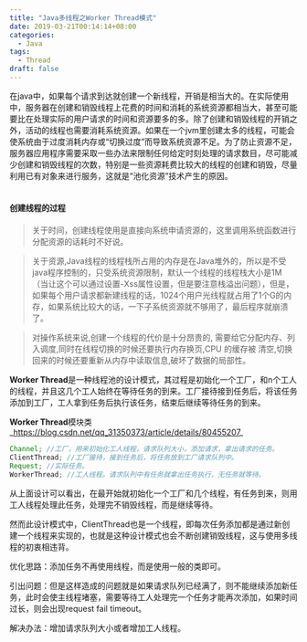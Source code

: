 ```yaml
---
title: "Java多线程之Worker Thread模式"
date: 2019-03-21T00:14:14+08:00
categories:
  - Java
tags:
  - Thread
draft: false
---
```


在java中，如果每个请求到达就创建一个新线程，开销是相当大的。在实际使用中，服务器在创建和销毁线程上花费的时间和消耗的系统资源都相当大，甚至可能要比在处理实际的用户请求的时间和资源要多的多。除了创建和销毁线程的开销之外，活动的线程也需要消耗系统资源。如果在一个jvm里创建太多的线程，可能会使系统由于过度消耗内存或“切换过度”而导致系统资源不足。为了防止资源不足，服务器应用程序需要采取一些办法来限制任何给定时刻处理的请求数目，尽可能减少创建和销毁线程的次数，特别是一些资源耗费比较大的线程的创建和销毁，尽量利用已有对象来进行服务，这就是“池化资源”技术产生的原因。    <br /><br />
<a name="16c682b8"></a>
#### 创建线程的过程
> 关于时间，创建线程使用是直接向系统申请资源的，这里调用系统函数进行分配资源的话耗时不好说。


> 关于资源,Java线程的线程栈所占用的内存是在Java堆外的，所以是不受java程序控制的，只受系统资源限制，默认一个线程的线程栈大小是1M（当让这个可以通过设置-Xss属性设置，但是要注意栈溢出问题），但是，如果每个用户请求都新建线程的话，1024个用户光线程就占用了1个G的内存，如果系统比较大的话，一下子系统资源就不够用了，最后程序就崩溃了。


> 对操作系统来说,创建一个线程的代价是十分昂贵的, 需要给它分配内存、列入调度,同时在线程切换的时候还要执行内存换页,CPU 的缓存被 清空,切换回来的时候还要重新从内存中读取信息,破坏了数据的局部性。


**Worker Thread**是一种线程池的设计模式，其过程是初始化一个工厂，和n个工人的线程，并且这几个工人始终在等待任务的到来。工厂接待接到任务后，将该任务添加到工厂，工人拿到任务后执行该任务，结束后继续等待任务的到来。

**Worker Thread**模块类_https://blog.csdn.net/qq_31350373/article/details/80455207_
```java
Channel; //工厂，用来初始化工人线程，请求队列大小，添加请求，拿出请求的任务。
ClientThread; //工厂接待，接到任务后，将任务放到工厂请求队列中。
Request; //实际任务。
WorkerThread; //工人线程。请求队列中有任务就拿出任务执行，无任务就等待。
```

从上面设计可以看出，在最开始就初始化一个工厂和几个线程，有任务到来，则用工人线程处理此任务，处理完不销毁线程，而是继续等待。

然而此设计模式中，ClientThread也是一个线程，即每次任务添加都是通过新创建一个线程来实现的，也就是这种设计模式也会不断创建销毁线程，这与使用多线程的初衷相违背。

优化思路：添加任务不再使用线程，而是使用一般的类即可。

引出问题：但是这样造成的问题就是如果请求队列已经满了，则不能继续添加新任务，此时会使主线程堵塞，需要等待工人处理完一个任务才能再次添加，如果时间过长，则会出现request fail timeout。

解决办法：增加请求队列大小或者增加工人线程。
